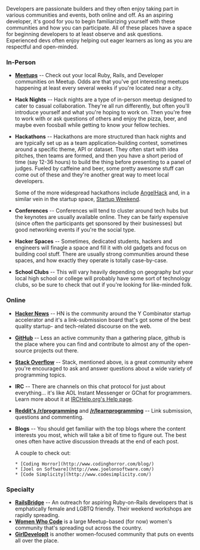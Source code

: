 Developers are passionate builders and they often enjoy taking part in various communities and events, both online and off.  As an aspiring developer, it's good for you to begin familiarizing yourself with these communities and how you can participate.  All of these places have a space for beginning developers to at least observe and ask questions.  Experienced devs often enjoy helping out eager learners as long as you are respectful and open-minded.

### In-Person

* **[Meetups](http://www.meetup.com)** -- Check out your local Ruby, Rails, and Developer communities on Meetup.  Odds are that you've got interesting meetups happening at least every several weeks if you're located near a city.

* **Hack Nights** -- Hack nights are a type of in-person meetup designed to cater to casual collaboration.  They're all run differently, but often you'll introduce yourself and what you're hoping to work on.  Then you're free to work with or ask questions of others and enjoy the pizza, beer, and maybe even foosball while getting to know your fellow techies.

* **Hackathons** -- Hackathons are more structured than hack nights and are typically set up as a team application-building contest, sometimes around a specific theme, API or dataset.  They often start with idea pitches, then teams are formed, and then you have a short period of time (say 12-36 hours) to build the thing before presenting to a panel of judges.  Fueled by caffeine and beer, some pretty awesome stuff can come out of these and they're another great way to meet local developers.

    Some of the more widespread hackathons include [AngelHack](http://www.angelhack.com) and, in a similar vein in the startup space, [Startup Weekend](http://www.startupweekend.org/).

* **Conferences** -- Conferences will tend to cluster around tech hubs but the keynotes are usually available online.  They can be fairly expensive (since often the participants get sponsored by their businesses) but good networking events if you're the social type.

* **Hacker Spaces** -- Sometimes, dedicated students, hackers and engineers will finagle a space and fill it with old gadgets and focus on building cool stuff.  There are usually strong communities around these spaces, and how exactly they operate is totally case-by-case.

* **School Clubs** -- This will vary heavily depending on geography but your local high school or college will probably have some sort of technology clubs, so be sure to check that out if you're looking for like-minded folk.

### Online
* **[Hacker News](http://news.ycombinator.com)** -- HN is the community around the Y Combinator startup accelerator and it's a link-submission board that's got some of the best quality startup- and tech-related discourse on the web.
* **[GitHub](http://www.github.com)** -- Less an active community than a gathering place, github is the place where you can find and contribute to almost any of the open-source projects out there.
* **[Stack Overflow](http://www.stackoverflow.com)** -- Stack, mentioned above, is a great community where you're encouraged to ask and answer questions about a wide variety of programming topics.
* **IRC** -- There are channels on this chat protocol for just about everything... it's like AOL Instant Messenger or GChat for programmers.  Learn more about it at [IRCHelp.org's Help page](http://www.irchelp.org/irchelp/help.html).
* **[Reddit's /r/programming](http://www.reddit.com/r/programming/)** and **[/r/learnprogramming](http://www.reddit.com/r/learnprogramming)** -- Link submission, questions and commenting.
* **Blogs** -- You should get familiar with the top blogs where the content interests you most, which will take a bit of time to figure out.  The best ones often have active discussion threads at the end of each post.

    A couple to check out:

      * [Coding Horror](http://www.codinghorror.com/blog/)
      * [Joel on Software](http://www.joelonsoftware.com/)
      * [Code Simplicity](http://www.codesimplicity.com/)

### Specialty
* **[RailsBridge](http://railsbridge.org/)** -- An outreach for aspiring Ruby-on-Rails developers that is emphatically female and LGBTQ friendly.  Their weekend workshops are rapidly spreading.
* **[Women Who Code](http://www.meetup.com/Women-Who-Code-SF/)** is a large Meetup-based (for now) women's community that's spreading out across the country.
* **[GirlDevelopIt](http://www.girldevelopit.com/)** is another women-focused community that puts on events all over the place.
